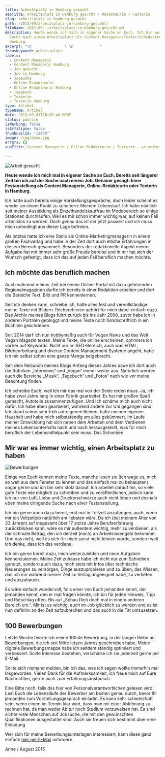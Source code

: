 ```yaml
---
title: Arbeitsplatz in Hamburg gesucht
seoTitle: Arbeitsplatz in Hamburg gesucht - Redakteurin / Texterin
slug: arbeitsplatz-in-hamburg-gesucht
path: /2015/09/arbeitsplatz-in-hamburg-gesucht/
fileName: 2015-09---arbeitsplatz-in-hamburg-gesucht.md
description: Heute wende ich mich in eigener Sache an Euch. Ich bin auf der
  Suche nach einem Arbeitsplatz als Content Managerin/Texterin/Redakteurin in
  Hamburg.
excerpt: "\n               \ \n            "
focusKeyword: Arbeitsplatz
labels:
  - Content Managerin
  - Content Managerin Hamburg
  - Job gesucht
  - Job in Hamburg
  - Jobsuche
  - Online Redakteurin
  - Online Redakteurin Hamburg
  - Tagebuch
  - Texterin
  - Texterin Hamburg
type: Artikel
typeName: Artikel
date: 2015-09-01T18:09:40.000Z
status: publish
isWerbung: false
isAffiliate: false
thumbnailId: "12475"
image: /img/demo.jpg
errors: {}
subTitle: Content Managerin / Online Redakteurin / Texterin - ab sofort
  
---
```


![Arbeit gesucht](http://cardamonchai.com/wp-content/uploads/2015/09/Bewerbung-3-2-640x435.jpg "Arbeit gesucht")

**Heute wende ich mich mal in eigener Sache an Euch. Bereits seit längerer Zeit
bin ich auf der Suche nach einem Job. Genauer gesagt: Einer Festanstellung als
Content Managerin, Online-Redakteurin oder Texterin in Hamburg.**

Ich hatte auch bereits einige Vorstellungsgespräche, doch leider scheint es
wieder an einem Punkt zu scheitern: Meinem Lebenslauf. Ich habe nämlich seit
meiner Ausbildung als Einzelhandelskauffrau im Modebereich so einige Stationen
durchlaufen. Weil es mir schon immer wichtig war, auf keinen Fall arbeitslos zu
werden. Doch genau das ist mir jetzt passiert und ich muss mich unbedingt aus
dieser Lage befreien.

Als letztes hatte ich eine Stelle als Online-Marketingmanagerin in einem großen
Fachverlag und habe in der Zeit dort auch etliche Erfahrungen in diesem Bereich
gesammelt. Besonders der redaktionelle Aspekt meiner Aufgabe hat mir immer sehr
große Freude bereitet und in mir hat sich der Wunsch gefestigt, dass ich das auf
jeden Fall beruflich machen möchte.

## Ich möchte das beruflich machen

Auch während meiner Zeit bei einem Online-Portal mit dazu gehörenden
Regionalmagazinen durfte ich bereits in einer Redaktion arbeiten und dort die
Bereiche Text, Bild und PR kennenlernen.

Seit ich denken kann, schreibe ich, halte alles fest und vervollständige meine
Texte mit Bildern. Recherchieren gehört für mich dabei einfach dazu. Das Archiv
meines Blogs führt zurück bis ins Jahr 2008, zuvor habe ich in anderen Portalen
gebloggt und meine Texte noch handschriftlich in ein Büchlein geschrieben.

Seit 2014 darf ich nun hobbymäßig auch für Vegan News und das Welt Vegan Magazin
texten. Meine Texte, die online erscheinen, optimiere ich vorher auf Keywords.
Nicht nur im SEO-Bereich, auch was HTML, Bildbearbeitung und diverse Content
Management Systeme angeht, habe ich mir selbst schon eine ganze Menge
beigebracht.

Seit dem Relaunch meines Blogs Anfang dieses Jahres baue ich dort auch die
Rubriken „Interviews“ und „Vegan“ immer weiter aus. Natürlich werden auch die
Bereiche „Musik“, „Tagebuch“ und „Fotos“ nach wie vor meine Beachtung finden.

Ich schreibe Euch, weil ich mir das mal von der Seele reden muss. Ja, ich habe
zwei Jahre lang in einer Fabrik gearbeitet. Es hat mir großen Spaß gemacht,
Autoteile zusammenzufügen. Und ich schäme mich auch nicht dafür. Ich habe eben
gearbeitet, während andere zur Uni gegangen sind. Ich stand schon sehr früh auf
eigenen Beinen, hatte meinen eigenen Haushalt und habe mich selbstständig um
alles gekümmert. Im Laufe meiner Entwicklung hat sich neben dem Arbeiten und dem
Verdienen meines Lebensunterhalts nach und nach herausgestellt, was für mich
beruflich der Lebensmittelpunkt sein muss. Das Schreiben.

## Mir war es immer wichtig, einen Arbeitsplatz zu haben

![Bewerbungen](http://cardamonchai.com/wp-content/uploads/2015/09/Bewerbung-2-3-640x427.jpg "Bewerbungen")

Einige von Euch kennen meine Texte, manche lesen sie (ich wage es, mich so weit
aus dem Fenster zu lehnen und das einfach mal zu behaupten) sogar gerne und ich
bin sehr stolz darauf. Ich arbeitet darauf hin, so viele gute Texte wie möglich
zu schreiben und zu veröffentlichen, jedoch kann ich nur von Luft, Liebe und
Druckerschwärze auch nicht leben und deshalb eben meine dringende Suche nach
einer Festanstellung.

Ich bin gerne auch dazu bereit, erst mal in Teilzeit anzufangen, auch, wenn mir
ein Vollzeitjob natürlich am liebsten wäre. Da ich (bei meinem Alter von 33
Jahren) auf insgesamt über 17 stolze Jahre Berufserfahrung zurückblicken kann,
wäre es mir außerdem wichtig, mehr zu verdienen, als der schmale Betrag, den ich
derzeit (noch) an Arbeitslosengeld bekomme. Und das nicht, weil es sich für mich
sonst nicht lohnen würde, sondern weil ich denke, dass ich das verdiene.

Ich bin gerne bereit dazu, mich weiterzubilden und neue Aufgaben kennenzulernen.
Meine Zeit zuhause habe ich nicht nur zum Schreiben genutzt, sondern auch dazu,
mich stets mit Infos über technische Neuerungen zu versorgen, Dinge
auszuprobieren und zu üben, das Wissen, das ich mir während meiner Zeit im
Verlag angeeignet habe, zu vertiefen und auszubauen.

Es wäre einfach wundervoll, falls einer von Euch jemanden kennt, der jemanden
kennt, den er mal fragen könnte, ich bin für jeden Hinweis, Tipp und Ratschlag
offen. Bis auf „Schau Dich doch mal in einem anderen Bereich um.“. Mir ist es
wichtig, auch im Job glücklich zu werden und es ist nun definitiv an der Zeit
aufzubrechen und das auch in die Tat umzusetzen.

## 100 Bewerbungen

Letzte Woche feierte ich meine 100ste Bewerbung, in der langen Reihe an
Bewerbungen, die ich seit Mitte letzen Jahres geschrieben habe. Meine digitale
Bewerbungsmappe habe ich seitdem ständig optimiert und verbessert. Sollte
Interesse bestehen, verschicke ich sie jederzeit gerne per E-Mail.

Sollte sich niemand melden, bin ich das, was ich sagen wollte immerhin mal
losgeworden. Vielen Dank für die Aufmerksamkeit, ich freue mich auf Eure
Nachrichten, gerne auch zum Erfahrungsaustausch.

Eine Bitte noch, falls das hier von Personalverantwortlichen gelesen wird: Lest
Euch die Lebensläufe der Bewerber am besten genau durch, bevor Ihr jemanden zum
Vorstellungsgespräch einladet. Es kann sehr schmerzhaft sein, wenn einem im
Termin klar wird, dass man mit einer Ablehnung zu rechnen hat, da man weder
Abitur noch Studium vorzuweisen hat. Es sind sicher viele Menschen auf Jobsuche,
die mit den gewünschten Qualifikationen ausgestattet sind. Auch sie freuen sich
bestimmt über eine Einladung

Wer sich für meine Bewerbungsunterlagen interessiert, kann diese ganz einfach
[hier per E-Mail](mailto:anne.reis@cardamonchai.com) anfordern.

Anne / August 2015

  